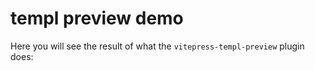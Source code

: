 # templ preview demo

Here you will see the result of what the `vitepress-templ-preview` plugin does:

<templ-demo src="hello-demo" />
